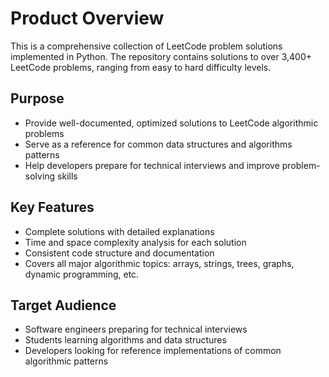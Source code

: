 # Product Overview

This is a comprehensive collection of LeetCode problem solutions implemented in Python. The repository contains solutions to over 3,400+ LeetCode problems, ranging from easy to hard difficulty levels.

## Purpose
- Provide well-documented, optimized solutions to LeetCode algorithmic problems
- Serve as a reference for common data structures and algorithms patterns
- Help developers prepare for technical interviews and improve problem-solving skills

## Key Features
- Complete solutions with detailed explanations
- Time and space complexity analysis for each solution
- Consistent code structure and documentation
- Covers all major algorithmic topics: arrays, strings, trees, graphs, dynamic programming, etc.

## Target Audience
- Software engineers preparing for technical interviews
- Students learning algorithms and data structures
- Developers looking for reference implementations of common algorithmic patterns